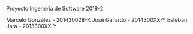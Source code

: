 Proyecto Ingenería de Software 2018-2

Marcelo González - 201430028-K
José Gallardo - 2014300XX-Y
Esteban Jara - 2013300XX-Y